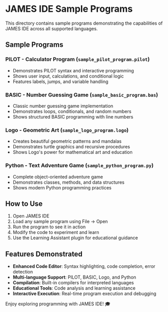 # JAMES IDE Sample Programs

This directory contains sample programs demonstrating the capabilities of JAMES IDE across all supported languages.

## Sample Programs

### PILOT - Calculator Program (`sample_pilot_program.pilot`)
- Demonstrates PILOT syntax and interactive programming
- Shows user input, calculations, and conditional logic
- Features labels, jumps, and variable handling

### BASIC - Number Guessing Game (`sample_basic_program.bas`)
- Classic number guessing game implementation
- Demonstrates loops, conditionals, and random numbers
- Shows structured BASIC programming with line numbers

### Logo - Geometric Art (`sample_logo_program.logo`)
- Creates beautiful geometric patterns and mandalas
- Demonstrates turtle graphics and recursive procedures
- Shows Logo's power for mathematical art and education

### Python - Text Adventure Game (`sample_python_program.py`)
- Complete object-oriented adventure game
- Demonstrates classes, methods, and data structures
- Shows modern Python programming practices

## How to Use

1. Open JAMES IDE
2. Load any sample program using File → Open
3. Run the program to see it in action
4. Modify the code to experiment and learn
5. Use the Learning Assistant plugin for educational guidance

## Features Demonstrated

- **Enhanced Code Editor**: Syntax highlighting, code completion, error detection
- **Multi-language Support**: PILOT, BASIC, Logo, and Python
- **Compilation**: Built-in compilers for interpreted languages
- **Educational Tools**: Code analysis and learning assistance
- **Interactive Execution**: Real-time program execution and debugging

Enjoy exploring programming with JAMES IDE! 🎓

